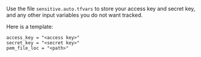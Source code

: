 Use the file `sensitive.auto.tfvars` to store your access key and secret key, and any other input variables you do not want tracked.

Here is a template:
```
access_key = "<access key>"
secret_key = "<secret key>"
pem_file_loc = "<path>"
```